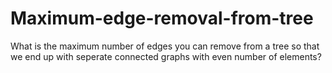 # Maximum-edge-removal-from-tree
What is the maximum number of edges you can remove from a tree so that we end up with seperate connected graphs with even number of
elements?
